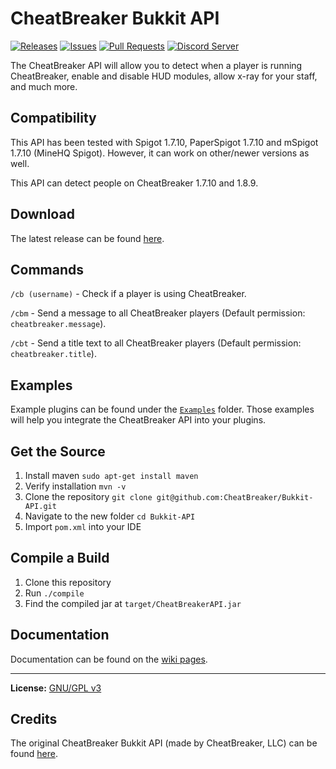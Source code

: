 # CheatBreaker Bukkit API

[![Releases](https://img.shields.io/github/release/CheatBreakerNet/Bukkit-API.svg)](https://github.com/CheatBreakerNet/Bukkit-API/releases)
[![Issues](https://img.shields.io/github/issues/CheatBreakerNet/Bukkit-API)](https://github.com/CheatBreakerNet/Bukkit-API/issues)
[![Pull Requests](https://img.shields.io/github/issues-pr/CheatBreakerNet/Bukkit-API)](https://github.com/CheatBreakerNet/Bukkit-API/pulls)
<a href="https://discord.cheatbreaker.net"><img src="https://discordapp.com/api/guilds/633325309395206156/widget.png?style=shield" alt="Discord Server"></a>

The CheatBreaker API will allow you to detect when a player is running CheatBreaker, enable and disable HUD modules, allow x-ray for your staff, and much more.

## Compatibility

This API has been tested with Spigot 1.7.10, PaperSpigot 1.7.10 and mSpigot 1.7.10 (MineHQ Spigot). However, it can work on other/newer versions as well.

This API can detect people on CheatBreaker 1.7.10 and 1.8.9.

## Download

The latest release can be found [here](https://github.com/CheatBreakerNet/Bukkit-API/releases/latest).

## Commands

`/cb (username)` - Check if a player is using CheatBreaker.

`/cbm` - Send a message to all CheatBreaker players (Default permission: `cheatbreaker.message`).

`/cbt` - Send a title text to all CheatBreaker players (Default permission: `cheatbreaker.title`).

## Examples

Example plugins can be found under the [`Examples`](/Examples) folder. Those examples will help you integrate the CheatBreaker API into your plugins.

## Get the Source

1. Install maven `sudo apt-get install maven`
2. Verify installation `mvn -v`
3. Clone the repository `git clone git@github.com:CheatBreaker/Bukkit-API.git`
4. Navigate to the new folder `cd Bukkit-API`
5. Import `pom.xml` into your IDE

## Compile a Build

1. Clone this repository
3. Run `./compile`
4. Find the compiled jar at `target/CheatBreakerAPI.jar`

## Documentation

Documentation can be found on the [wiki pages](https://github.com/CheatBreakerNet/Bukkit-API/wiki).

---

**License:** [GNU/GPL v3](https://github.com/CheatBreakerNet/Bukkit-API/blob/master/LICENSE)

## Credits

The original CheatBreaker Bukkit API (made by CheatBreaker, LLC) can be found [here](https://github.com/CheatBreaker/CheatBreakerAPI).
